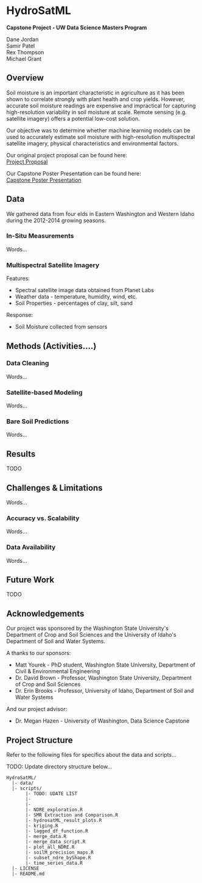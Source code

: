 # HydroSatML
**Capstone Project - UW Data Science Masters Program**

Dane Jordan  
Samir Patel  
Rex Thompson  
Michael Grant  

## Overview

Soil moisture is an important characteristic in agriculture as it has been shown to correlate strongly with plant health and crop yields. However, accurate soil moisture readings are expensive and impractical for capturing high-resolution variability in soil moisture at scale. Remote sensing (e.g. satellite imagery) offers a potential low-cost solution.

Our objective was to determine whether machine learning models can be used to accurately estimate soil moisture with high-resolution multispectral satellite imagery, physical characteristics and environmental factors.

Our original project proposal can be found here:  
[Project Proposal](presentations/HydroSatML_Proposal.pdf)

Our Capstone Poster Presentation can be found here:  
[Capstone Poster Presentation](presentations/images/MSDS_Capstone_Poster_FINAL.png)

## Data

We gathered data from four  elds in Eastern Washington and Western Idaho during the 2012-2014 growing seasons.

### In-Situ Measurements

Words...

### Multispectral Satellite Imagery





Features:
 - Spectral satellite image data obtained from Planet Labs
 - Weather data - temperature, humidity, wind, etc.
 - Soil Properties - percentages of clay, silt, sand
 
Response:
 - Soil Moisture collected from sensors



## Methods (Activities....)

### Data Cleaning

Words...

### Satellite-based Modeling

Words...

### Bare Soil Predictions

Words...

## Results

TODO

## Challenges & Limitations

Words...

### Accuracy vs. Scalability

Words...

### Data Availability

Words...

## Future Work

TODO

## Acknowledgements

Our project was sponsored by the Washington State University's Department of Crop and Soil Sciences and the University of Idaho's Department of Soil and Water Systems.

A thanks to our sponsors:

- Matt Yourek - PhD student, Washington State University, Department of Civil & Environmental Engineering
- Dr. David Brown - Professor, Washington State University, Department of Crop and Soil Sciences
- Dr. Erin Brooks - Professor, University of Idaho, Department of Soil and Water Systems  

And our project advisor:
- Dr. Megan Hazen - University of Washington, Data Science Capstone

## Project Structure

Refer to the following files for specifics about the data and scripts...

TODO: Update directory structure below...

```
HydroSatML/
  |- data/
  |- scripts/
       |- TODO: UDATE LIST
       |- 
       |- 
       |- NDRE_exploration.R
       |- SMR Extraction and Comparison.R
       |- hydrosatML_result_plots.R
       |- kriging.R
       |- lagged_df_function.R
       |- merge_data.R
       |- merge_data_script.R
       |- plot_all_NDRE.R
       |- soilM_precision_maps.R
       |- subset_ndre_byShape.R
       |- time_series_data.R
  |- LICENSE     
  |- README.md
```




